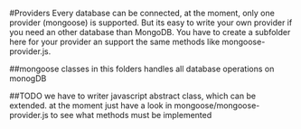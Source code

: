 #Providers
Every database can be connected, at the moment, only one provider (mongoose) is supported.
But its easy to write your own provider if you need an other database than MongoDB.
You have to create a subfolder here for your provider an support the same methods like mongoose-provider.js.

##mongoose
classes in this folders handles all database operations on monogDB

##TODO
we have to writer javascript abstract class, which can be extended.
at the moment just have a look in mongoose/mongoose-provider.js to see what methods must be implemented

